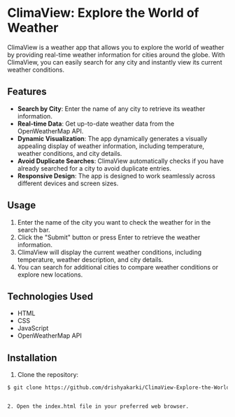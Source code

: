 # ClimaView: Explore the World of Weather

ClimaView is a weather app that allows you to explore the world of weather by providing real-time weather information for cities around the globe. With ClimaView, you can easily search for any city and instantly view its current weather conditions.

## Features

- **Search by City**: Enter the name of any city to retrieve its weather information.
- **Real-time Data**: Get up-to-date weather data from the OpenWeatherMap API.
- **Dynamic Visualization**: The app dynamically generates a visually appealing display of weather information, including temperature, weather conditions, and city details.
- **Avoid Duplicate Searches**: ClimaView automatically checks if you have already searched for a city to avoid duplicate entries.
- **Responsive Design**: The app is designed to work seamlessly across different devices and screen sizes.

## Usage

1. Enter the name of the city you want to check the weather for in the search bar.
2. Click the "Submit" button or press Enter to retrieve the weather information.
3. ClimaView will display the current weather conditions, including temperature, weather description, and city details.
4. You can search for additional cities to compare weather conditions or explore new locations.

## Technologies Used

- HTML
- CSS
- JavaScript
- OpenWeatherMap API

## Installation

1. Clone the repository:
```bash
$ git clone https://github.com/drishyakarki/ClimaView-Explore-the-World-of-Weather.git


2. Open the index.html file in your preferred web browser.
